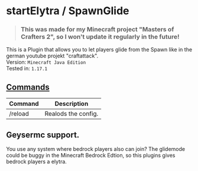 # startElytra / SpawnGlide
> ### This was made for my Minecraft project "Masters of Crafters 2", so I won't update it regularly in the future!
This is a Plugin that allows you to let players glide from the Spawn like in the german youtube projekt "craftattack".  
Version: ``Minecraft Java Edition``  
Tested in: ``1.17.1``
## [Commands](https://github.com/FuntyGithub/startElytra/tree/main/src/main/java/org/funty/startelytra/commands)
| Command | Description |
| --- | --- |
| /reload | Realods the config. |
## Geysermc support.
You use any system where bedrock players also can join? The glidemode could be buggy in the Minecraft Bedrock Edtion, so this plugins gives bedrock players a elytra.
